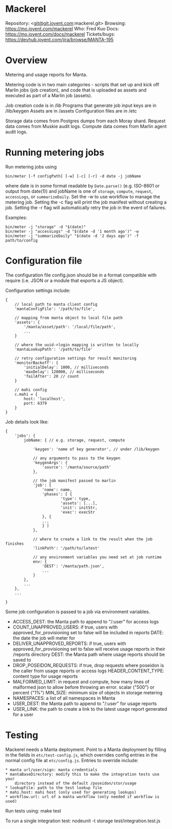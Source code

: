 # Mackerel

Repository: <git@git.joyent.com:mackerel.git>
Browsing: <https://mo.joyent.com/mackerel>
Who: Fred Kuo
Docs: <https://mo.joyent.com/docs/mackerel>
Tickets/bugs: <https://devhub.joyent.com/jira/browse/MANTA-195>

# Overview

Metering and usage reports for Manta.

Metering code is in two main categories - scripts that set up and kick off
Marlin jobs (job creation), and code that is uploaded as assets and
executed as part of a Marlin job (assets).

Job creation code is in /lib
Programs that generate job input keys are in /lib/keygen
Assets are in /assets
Configuration files are in /etc

Storage data comes from Postgres dumps from each Moray shard.
Request data comes from Muskie audit logs.
Compute data comes from Marlin agent audit logs.

# Running metering jobs

Run metering jobs using

    bin/meter [-f configPath] [-w] [-c] [-r] -d date -j jobName

where date is in some format readable by `Date.parse()` (e.g. ISO-8601 or
output from date(1)) and jobName is one of `storage`, `compute`, `request`,
`accessLogs`, or `summarizeDaily`. Set the -w to use workflow to manage the
metering job. Setting the -c flag will print the job manifest without creating
a job. Setting the -r flag will automatically retry the job in the event of
failures.

Examples:

    bin/meter -j "storage" -d "$(date)"
    bin/meter -j "accessLogs" -d "$(date -d '1 month ago')" -w
    bin/meter -j "summarizeDaily" "$(date -d '2 days ago')" -f path/to/config

# Configuration file

The configuration file config.json should be in a format compatible with require
(i.e.  JSON or a module that exports a JS object).

Configuration settings include:

    {
        // local path to manta client config
        'mantaConfigFile': '/path/to/file',

        // mapping from manta object to local file path
        'assets': {
            '/manta/asset/path': '/local/file/path',
            ...
        }

        // where the uuid->login mapping is written to locally
        'mantaLookupPath': '/path/to/file'

        // retry configuration settings for result monitoring
        'monitorBackoff': {
            'initialDelay': 1000, // milliseconds
            'maxDelay': 120000, // milliseconds
            'failAfter': 20 // count
        }

        // mahi config
        c.mahi = {
            host: 'localhost',
            port: 6379
        }
    }

Job details look like:

    {
        'jobs': {
            jobName: { // e.g. storage, request, compute

                'keygen': 'name of key generator', // under /lib/keygen

                // any arguments to pass to the keygen
                'keygenArgs': {
                    'source': '/manta/source/path'
                },

                // the job manifest passed to marlin
                'job': {
                    'name': name,
                    'phases': [ {
                            'type': type,
                            'assets': [...],
                            'init': initStr,
                            'exec': execStr
                    }, {
                    ...
                    } ]
                },

                // where to create a link to the result when the job finishes
                'linkPath': '/path/to/latest'

                // any environment variables you need set at job runtime
                env: {
                    'DEST': '/manta/path.json',
                    ...
                }
            },
            ...
        },
        ...

    }

Some job configuration is passed to a job via environment variables.

* ACCESS_DEST: the Manta path to append to "/:user" for access logs
* COUNT_UNAPPROVED_USERS: if true, users with approved_for_provisioning set to
false will be included in reports DATE: the date the job will meter for
* DELIVER_UNAPPROVED_REPORTS: if true, users with approved_for_provisioning set
to false will receive usage reports in their /reports directory DEST: the
Manta path where usage reports should be saved to
* DROP_POSEIDON_REQUESTS: if true, drop requests where poseidon is the caller
from usage reports or access logs HEADER_CONTENT_TYPE: content type for usage
reports
* MALFORMED_LIMIT: in request and compute, how many lines of malformed json to
allow before throwing an error. scalar ("500") or percent ("1%") MIN_SIZE:
minimum size of objects in storage metering
* NAMESPACES: a list of all namespaces in Manta
* USER_DEST: the Manta path to append to "/:user" for usage reports
* USER_LINK: the path to create a link to the latest usage report generated for
a user



# Testing

Mackerel needs a Manta deployment. Point to a Manta deployment by filling in
the fields in `etc/test-config.js`, which overrides config entries in the normal
config file at `etc/config.js`. Entries to override include:

    * manta url/user/sign: manta credentials
    * mantaBaseDirectory: modify this to make the integration tests use your
        directory instead of the default /poseidon/stor/usage
    * lookupFile: path to the test lookup file
    * mahi.host: mahi host (only used for generating lookups)
    * workflow.url: url of a manta workflow (only needed if workflow is used)

Run tests using:
    make test

To run a single integration test:
    nodeunit -t storage test/integration.test.js
